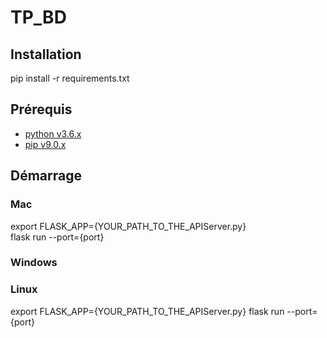 # TP_BD

## Installation

pip install -r requirements.txt  

## Prérequis

* [python v3.6.x](https://www.python.org/downloads/)
* [pip v9.0.x](https://pypi.python.org/pypi/pip)

## Démarrage

### Mac

export FLASK_APP={YOUR_PATH_TO_THE_APIServer.py}  
flask run --port={port}  

### Windows


### Linux

export FLASK_APP={YOUR_PATH_TO_THE_APIServer.py}
flask run --port={port}